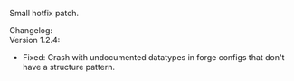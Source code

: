 Small hotfix patch.    

Changelog:    
Version 1.2.4:   
- Fixed: Crash with undocumented datatypes in forge configs that don't have a structure pattern.